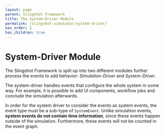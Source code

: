 ```yaml
---
layout: page
parent: Slingshot Framework
title: The System-Driver Module
permalink: /slingshot-simulator/system-driver/
nav_order: 2
has_children: true
---
```

# System-Driver Module
The Slingshot Framework is split up into two different modules further process the events to add behavior: *Simulation-Driver* and *System-Driver*.

The system-driver handles events that configure the whole system in some way. For example, it is possible to add UI components, workflow jobs and conclude the simulation afterwards.

In order for the system driver to consider the events as system events, the event type must be a sub-type of `SystemEvent`. Unlike simulation events, **system events do not contain time information**, since these events happen outside of the simulation. Furthermore, these events will not be counted in the event graph.